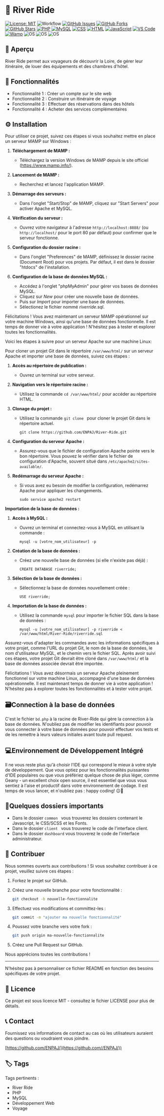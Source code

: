 # 🚤 River Ride

[![License: MIT](https://img.shields.io/badge/License-MIT-yellow.svg)](https://opensource.org/licenses/MIT)
![Workflow](https://github.com/ENPAJ/River-Ride/actions/workflows/sonarcloud.yml/badge.svg)
[![GitHub Issues](https://img.shields.io/github/issues/ENPAJ/River-Ride.svg)](https://github.com/ENPAJ/River-Ride/issues)
[![GitHub Forks](https://img.shields.io/github/forks/ENPAJ/River-Ride.svg)](https://github.com/ENPAJ/River-Ride/network)
[![GitHub Stars](https://img.shields.io/github/stars/ENPAJ/River-Ride.svg)](https://github.com/ENPAJ/River-Ride/stargazers)
[![PHP](https://img.shields.io/badge/PHP-7.4-blue)](https://www.php.net/)
[![MySQL](https://img.shields.io/badge/MySQL-8.0-blue)](https://www.mysql.com/)
[![CSS](https://img.shields.io/badge/CSS-3-green)](https://developer.mozilla.org/en-US/docs/Web/CSS)
[![HTML](https://img.shields.io/badge/HTML-5-orange)](https://developer.mozilla.org/en-US/docs/Web/HTML)
[![JavaScript](https://img.shields.io/badge/JavaScript-ES6-yellow)](https://developer.mozilla.org/en-US/docs/Web/JavaScript)
[![VS Code](https://img.shields.io/badge/VS_Code-1.60-blue)](https://code.visualstudio.com/)
[![Wamp](https://img.shields.io/badge/Wamp-3.2.5-red)](https://www.wampserver.com/en/)
![OS](https://img.shields.io/badge/OS-Windows-green)
![OS](https://img.shields.io/badge/OS-macOS-blue)
![OS](https://img.shields.io/badge/OS-Linux-yellow)

## 🌄 Aperçu

River Ride permet aux voyageurs de découvrir la Loire, de gérer leur itinéraire, de louer des équipements et des chambres d'hôtel.

## 🚀 Fonctionnalités

- Fonctionnalité 1 : Créer un compte sur le site web
- Fonctionnalité 2 : Construire un itinéraire de voyage
- Fonctionnalité 3 : Effectuer des réservations dans des hôtels
- Fonctionnalité 4 : Acheter des services complémentaires

## ⚙️ Installation

Pour utiliser ce projet, suivez ces étapes si vous souhaitez mettre en place un serveur MAMP sur Windows :

1. **Téléchargement de MAMP :**
   - Téléchargez la version Windows de MAMP depuis le site officiel (https://www.mamp.info/).

2. **Lancement de MAMP :**
   - Recherchez et lancez l'application MAMP.

3. **Démarrage des serveurs :**
   - Dans l'onglet "Start/Stop" de MAMP, cliquez sur "Start Servers" pour activer Apache et MySQL.

4. **Vérification du serveur :**
   - Ouvrez votre navigateur à l'adresse `http://localhost:8888/` (ou `http://localhost/` pour le port 80 par défaut) pour confirmer que le serveur fonctionne.

5. **Configuration du dossier racine :**
   - Dans l'onglet "Preferences" de MAMP, définissez le dossier racine (Document Root) pour vos projets. Par défaut, il est dans le dossier "htdocs" de l'installation.

6. **Configuration de la base de données MySQL :**
   - Accédez à l'onglet "phpMyAdmin" pour gérer vos bases de données MySQL.
   - Cliquez sur *New* pour créer une nouvelle base de données.
   - Puis sur *Import* pour importer une base de données.
   - Sélectionez le fichier nommé *riverride.sql*. 

Félicitations ! Vous avez maintenant un serveur MAMP opérationnel sur votre machine Windows, ainsi qu'une base de données fonctionnelle. Il est temps de donner vie à votre application ! N'hésitez pas à tester et explorer toutes les fonctionnalités.

Voici les étapes à suivre pour un serveur Apache sur une machine Linux: 

Pour cloner un projet Git dans le répertoire `/var/www/html/` sur un serveur Apache et importer une base de données, suivez ces étapes :

1. **Accès au répertoire de publication :**
   - Ouvrez un terminal sur votre serveur.

2. **Navigation vers le répertoire racine :**
   - Utilisez la commande `cd /var/www/html/` pour accéder au répertoire HTML.

3. **Clonage du projet :**
   - Utilisez la commande `git clone ` pour cloner le projet Git dans le répertoire actuel.
     ```
     git clone https://github.com/ENPAJ/River-Ride.git
     ```

4. **Configuration du serveur Apache :**
   - Assurez-vous que le fichier de configuration Apache pointe vers le bon répertoire. Vous pouvez le vérifier dans le fichier de configuration d'Apache, souvent situé dans `/etc/apache2/sites-available/`.

5. **Redémarrage du serveur Apache :**
   - Si vous avez eu besoin de modifier la configuration, redémarrez Apache pour appliquer les changements.
     ```
     sudo service apache2 restart
     ```

**Importation de la base de données :**

1. **Accès à MySQL :**
   - Ouvrez un terminal et connectez-vous à MySQL en utilisant la commande :
     ```
     mysql -u [votre_nom_utilisateur] -p
     ```

2. **Création de la base de données :**
   - Créez une nouvelle base de données (si elle n'existe pas déjà) :
     ```
     CREATE DATABASE riverride;
     ```

3. **Sélection de la base de données :**
   - Sélectionnez la base de données nouvellement créée :
     ```
     USE riverride;
     ```

4. **Importation de la base de données :**
   - Utilisez la commande `mysql` pour importer le fichier SQL dans la base de données :
     ```
     mysql -u [votre_nom_utilisateur] -p riverride < /var/www/html/River-Ride/riverride.sql
     ```


Assurez-vous d'adapter les commandes avec les informations spécifiques à votre projet, comme l'URL du projet Git, le nom de la base de données, le nom d'utilisateur MySQL, et le chemin vers le fichier SQL. Après avoir suivi ces étapes, votre projet Git devrait être cloné dans `/var/www/html/` et la base de données associée devrait être importée.

Félicitations ! Vous avez désormais un serveur Apache pleinement fonctionnel sur votre machine Linux, accompagné d'une base de données opérationnelle. Il est maintenant temps de donner vie à votre application ! N'hésitez pas à explorer toutes les fonctionnalités et à tester votre projet.

<!-- Ajoutez d'autres étapes d'installation si nécessaire -->

## 🗃️Connection à la base de données 
   C'est le fichier ```bd.php``` à la racine de River-Ride qui gère la connection à la base de données. 
   N'oubliez pas de modifier les identifiants pour pouvoir vous connecter à votre base de données pour pouvoir effectuer vos tests et de les remettre à leurs valeurs initiales avant toute pull request.

## 💻Environnement de Développement Intégré
Il ne vous reste plus qu'à choisir l'IDE qui correspond le mieux à votre style de développement. Que vous optiez pour les fonctionnalités puissantes d'IDE populaires ou que vous préfériez quelque chose de plus léger, comme Geany - un excellent choix open source, il est essentiel que vous vous sentiez à l'aise et productif dans votre environnement de codage. Il est temps de vous lancer, et n'oubliez pas : happy coding! 😉🚀

## 📂Quelques dossiers importants
- Dans le dossier ```common ``` vous trouverez les dossiers contenant le Javascript, le CSS/SCSS et les Fonts. 
- Dans le dossier ```client ``` vous trouverez le code de l'interface client.
- Dans le dossier ```dashboard``` vous trouverez le code de l'interface administrateur.

## 🤝 Contribuer

Nous sommes ouverts aux contributions ! Si vous souhaitez contribuer à ce projet, veuillez suivre ces étapes :

1. Forkez le projet sur GitHub.
2. Créez une nouvelle branche pour votre fonctionnalité :
    ```bash
    git checkout -b nouvelle-fonctionnalite
    ```

3. Effectuez vos modifications et committez-les :
    ```bash
    git commit -m "ajouter ma nouvelle fonctionnalité"
    ```

4. Poussez votre branche vers votre fork :
    ```bash
    git push origin ma-nouvelle-fonctionnalite
    ```

5. Créez une Pull Request sur GitHub.

Nous apprécions toutes les contributions !

---

N'hésitez pas à personnaliser ce fichier README en fonction des besoins spécifiques de votre projet.

    

## 📄 Licence

Ce projet est sous licence MIT - consultez le fichier LICENSE pour plus de détails.

## 📞 Contact

Fournissez vos informations de contact au cas où les utilisateurs auraient des questions ou voudraient vous joindre.

[https://github.com/ENPAJ/](https://github.com//ENPAJ/))

## 🏷️ Tags

Tags pertinents :

- River Ride
- PHP
- MySQL
- Développement Web
- Voyage

